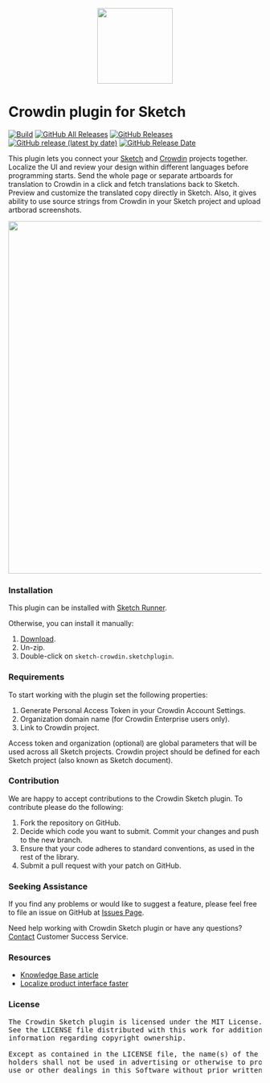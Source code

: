 [<p align='center'><img src='https://support.crowdin.com/assets/logos/crowdin-dark-symbol.png' data-canonical-src='https://support.crowdin.com/assets/logos/crowdin-dark-symbol.png' width='150' height='150' align='center'/></p>](https://crowdin.com)

# Crowdin plugin for Sketch

[![Build](https://github.com/crowdin/sketch-crowdin/actions/workflows/build.yml/badge.svg)](https://github.com/crowdin/sketch-crowdin/actions/workflows/build.yml)
[![GitHub All Releases](https://img.shields.io/github/downloads/crowdin/sketch-crowdin/total?cacheSeconds=1800)](https://github.com/crowdin/sketch-crowdin/releases)
[![GitHub Releases](https://img.shields.io/github/downloads/crowdin/sketch-crowdin/latest/total?cacheSeconds=1800)](https://github.com/crowdin/sketch-crowdin/releases/latest)
[![GitHub release (latest by date)](https://img.shields.io/github/v/release/crowdin/sketch-crowdin?cacheSeconds=5000)](https://github.com/crowdin/sketch-crowdin/releases/latest)
[![GitHub Release Date](https://img.shields.io/github/release-date/crowdin/sketch-crowdin?cacheSeconds=1800)](https://github.com/crowdin/sketch-crowdin/releases/latest)

This plugin lets you connect your [Sketch](https://www.sketch.com/) and [Crowdin](https://crowdin.com/) projects together.
Localize the UI and review your design within different languages before programming starts.
Send the whole page or separate artboards for translation to Crowdin in a click and fetch translations back to Sketch. Preview and customize the translated copy directly in Sketch. 
Also, it gives ability to use source strings from Crowdin in your Sketch project and upload artborad screenshots.

[<p align='center'><img src='https://github.com/crowdin/sketch-crowdin/blob/master/images/sketch.gif' width='700'/></p>](https://blog.crowdin.com/2019/12/02/crowdin-for-sketch-plugin-design-for-a-global-audience/)

### Installation

This plugin can be installed with [Sketch Runner](https://sketchrunner.com/).

Otherwise, you can install it manually:

1. [Download](https://github.com/crowdin/sketch-crowdin/releases/latest/download/sketch-crowdin.sketchplugin.zip).
2. Un-zip.
3. Double-click on `sketch-crowdin.sketchplugin`.

### Requirements
To start working with the plugin set the following properties:
1. Generate Personal Access Token in your Crowdin Account Settings.
2. Organization domain name (for Crowdin Enterprise users only).
3. Link to Crowdin project.

Access token and organization (optional) are global parameters that will be used across all Sketch projects. Crowdin project should be defined for each Sketch project (also known as Sketch document).

### Contribution

We are happy to accept contributions to the Crowdin Sketch plugin. To contribute please do the following:

1. Fork the repository on GitHub.
2. Decide which code you want to submit. Commit your changes and push to the new branch.
3. Ensure that your code adheres to standard conventions, as used in the rest of the library.
4. Submit a pull request with your patch on GitHub.

### Seeking Assistance

If you find any problems or would like to suggest a feature, please feel free to file an issue on GitHub at [Issues Page](https://github.com/crowdin/sketch-crowdin/issues).

Need help working with Crowdin Sketch plugin or have any questions? [Contact](https://crowdin.com/contacts) Customer Success Service.

### Resources

- [Knowledge Base article](https://support.crowdin.com/sketch-plugin/)
- [Localize product interface faster](https://medium.com/@crowdin/localize-product-interface-faster-3a929f3af057)

### License

<pre>
The Crowdin Sketch plugin is licensed under the MIT License.
See the LICENSE file distributed with this work for additional
information regarding copyright ownership.

Except as contained in the LICENSE file, the name(s) of the above copyright
holders shall not be used in advertising or otherwise to promote the sale,
use or other dealings in this Software without prior written authorization.
</pre>
